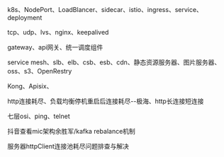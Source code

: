k8s、NodePort、LoadBlancer、sidecar、istio、ingress、service、deployment

tcp、udp、lvs、nginx、keepalived

gateway、api网关、统一调度组件

service mesh、slb、elb、csb、esb、cdn、静态资源服务器、图片服务器、oss、s3、OpenRestry

Kong、Apisix、

http连接耗尽、负载均衡停机重启后连接耗尽--极海、http长连接短连接

七层osi、ping、telnet

抖音查看mic架构余胜军/kafka rebalance机制

服务器httpClient连接池耗尽问题排查与解决

